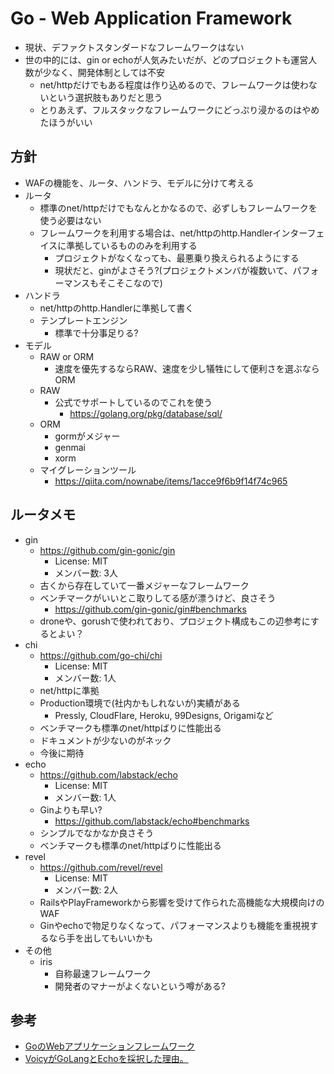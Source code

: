 # Go - Web Application Framework

* 現状、デファクトスタンダードなフレームワークはない
* 世の中的には、gin or echoが人気みたいだが、どのプロジェクトも運営人数が少なく、開発体制としては不安
    * net/httpだけでもある程度は作り込めるので、フレームワークは使わないという選択肢もありだと思う
    * とりあえず、フルスタックなフレームワークにどっぷり浸かるのはやめたほうがいい


## 方針
* WAFの機能を、ルータ、ハンドラ、モデルに分けて考える
* ルータ
    * 標準のnet/httpだけでもなんとかなるので、必ずしもフレームワークを使う必要はない
    * フレームワークを利用する場合は、net/httpのhttp.Handlerインターフェイスに準拠しているもののみを利用する
        * プロジェクトがなくなっても、最悪乗り換えられるようにする
        * 現状だと、ginがよさそう?(プロジェクトメンバが複数いて、パフォーマンスもそこそこなので)
* ハンドラ
    * net/httpのhttp.Handlerに準拠して書く
    * テンプレートエンジン
        * 標準で十分事足りる?
* モデル
    * RAW or ORM
        * 速度を優先するならRAW、速度を少し犠牲にして便利さを選ぶならORM
    * RAW
        * 公式でサポートしているのでこれを使う
            * https://golang.org/pkg/database/sql/
    * ORM
        * gormがメジャー
        * genmai
        * xorm
    * マイグレーションツール
        * https://qiita.com/nownabe/items/1acce9f6b9f14f74c965


## ルータメモ
* gin
    * https://github.com/gin-gonic/gin
        * License: MIT
        * メンバー数: 3人
    * 古くから存在していて一番メジャーなフレームワーク
    * ベンチマークがいいとこ取りしてる感が漂うけど、良さそう
        * https://github.com/gin-gonic/gin#benchmarks
    * droneや、gorushで使われており、プロジェクト構成もこの辺参考にするとよい？
* chi
    * https://github.com/go-chi/chi
        * License: MIT
        * メンバー数: 1人
    * net/httpに準拠
    * Production環境で(社内かもしれないが)実績がある
        * Pressly, CloudFlare, Heroku, 99Designs, Origamiなど
    * ベンチマークも標準のnet/httpばりに性能出る
    * ドキュメントが少ないのがネック
    * 今後に期待
* echo
    * https://github.com/labstack/echo
        * License: MIT
        * メンバー数: 1人
    * Ginよりも早い?
        * https://github.com/labstack/echo#benchmarks
    * シンプルでなかなか良さそう
    * ベンチマークも標準のnet/httpばりに性能出る
* revel
    * https://github.com/revel/revel
        * License: MIT
        * メンバー数: 2人
    * RailsやPlayFrameworkから影響を受けて作られた高機能な大規模向けのWAF
    * Ginやechoで物足りなくなって、パフォーマンスよりも機能を重視視するなら手を出してもいいかも
* その他
    * iris
        * 自称最速フレームワーク
        * 開発者のマナーがよくないという噂がある?


## 参考
* [GoのWebアプリケーションフレームワーク](https://thinkit.co.jp/article/12144)
* [VoicyがGoLangとEchoを採択した理由。](http://voicetech.hatenablog.com/entry/2017/04/24/195903)
